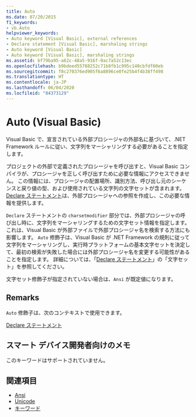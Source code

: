 ```yaml
---
title: Auto
ms.date: 07/20/2015
f1_keywords:
- vb.Auto
helpviewer_keywords:
- Auto keyword [Visual Basic], external references
- Declare statement [Visual Basic], marshaling strings
- Auto keyword [Visual Basic]
- Auto keyword [Visual Basic], marshaling strings
ms.assetid: bf79ba95-a62c-48a5-916f-0ac7a52c13ec
ms.openlocfilehash: b9bdeed55788252c71b8fb1c995c140cbfdf60eb
ms.sourcegitcommit: f8c270376ed905f6a8896ce0fe25b4f4b38ff498
ms.translationtype: HT
ms.contentlocale: ja-JP
ms.lasthandoff: 06/04/2020
ms.locfileid: "84373129"
---
```

# <a name="auto-visual-basic"></a>Auto (Visual Basic)
Visual Basic で、宣言されている外部プロシージャの外部名に基づいて、.NET Framework ルールに従い、文字列をマーシャリングする必要があることを指定します。  
  
 プロジェクトの外部で定義されたプロシージャを呼び出すと、Visual Basic コンパイラが、プロシージャを正しく呼び出すために必要な情報にアクセスできません。 この情報には、プロシージャの配置場所、識別方法、呼び出し元のシーケンスと戻り値の型、および使用されている文字列の文字セットが含まれます。 [Declare ステートメント](../statements/declare-statement.md)は、外部プロシージャへの参照を作成し、この必要な情報を提供します。  
  
 `Declare` ステートメントの `charsetmodifier` 部分では、外部プロシージャの呼び出し時に、文字列をマーシャリングするための文字セット情報を指定します。 これは、Visual Basic が外部ファイルで外部プロシージャ名を検索する方法にも影響します。 `Auto` 修飾子は、Visual Basic が .NET Framework の規則に従って文字列をマーシャリングし、実行時プラットフォームの基本文字セットを決定して、最初の検索が失敗した場合には外部プロシージャ名を変更する可能性があることを指定します。 詳細については、「[Declare ステートメント](../statements/declare-statement.md)」の「文字セット」を参照してください。  
  
 文字セット修飾子が指定されていない場合は、`Ansi` が既定値になります。  
  
## <a name="remarks"></a>Remarks  
 `Auto` 修飾子は、次のコンテキストで使用できます。  
  
 [Declare ステートメント](../statements/declare-statement.md)  
  
## <a name="smart-device-developer-notes"></a>スマート デバイス開発者向けのメモ  
 このキーワードはサポートされていません。  
  
## <a name="see-also"></a>関連項目

- [Ansi](ansi.md)
- [Unicode](unicode.md)
- [キーワード](../keywords/index.md)

